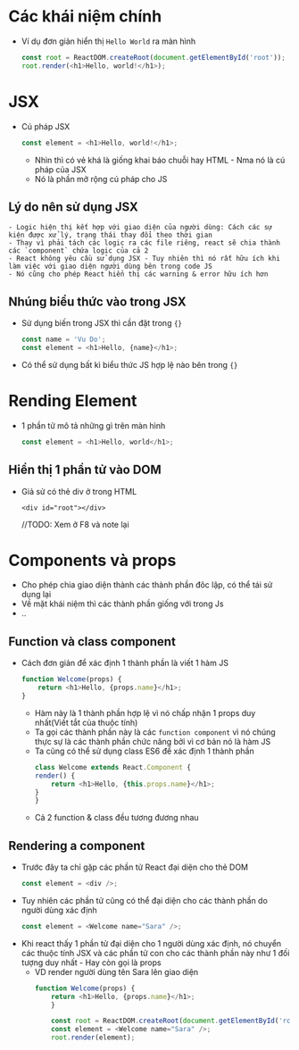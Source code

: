 # Các khái niệm chính
- Ví dụ đơn giản hiển thị `Hello World` ra màn hình
    ```js 
    const root = ReactDOM.createRoot(document.getElementById('root'));
    root.render(<h1>Hello, world!</h1>);
    ```
# JSX 
- Cú pháp JSX 
    ```js 
    const element = <h1>Hello, world!</h1>;
    ```
    - Nhìn thì có vẻ khá là giống khai báo chuỗi hay HTML - Nma nó là cú pháp của JSX
    - Nó là phần mở rộng cú pháp cho JS
## Lý do nên sử dụng JSX
    - Logic hiện thị kết hợp với giao diện của người dùng: Cách các sự kiện được xử lý, trạng thái thay đổi theo thời gian 
    - Thay vì phải tách các logic ra các file riêng, react sẽ chia thành các `component` chứa logic của cả 2 
    - React không yêu cầu sử dụng JSX - Tuy nhiên thì nó rất hữu ích khi làm việc với giao diện người dùng bên trong code JS
    - Nó cũng cho phép React hiển thị các warning & error hữu ích hơn
## Nhúng biểu thức vào trong JSX
- Sử dụng biến trong JSX thì cần đặt trong `{}` 
    ```js 
    const name = 'Vu Do';
    const element = <h1>Hello, {name}</h1>;
    ```
- Có thể sử dụng bất kì biểu thức JS hợp lệ nào bên trong `{}`

# Rending Element 
- 1 phần tử mô tả những gì trên màn hình 
    ```js
    const element = <h1>Hello, world</h1>;
    ```
## Hiển thị 1 phần tử vào DOM 
- Giả sử có thẻ div ở trong HTML 
    ```
    <div id="root"></div>
    ```
    //TODO: Xem ở F8 và note lại
# Components và props
- Cho phép chia giao diện thành các thành phần đôc lập, có thể tái sử dụng lại 
- Về mặt khái niệm thì các thành phần giống với trong Js 
- ..
## Function và class component 
- Cách đơn giản để xác định 1 thành phần là viết 1 hàm JS
    ```js
    function Welcome(props) {
        return <h1>Hello, {props.name}</h1>;
    }
    ```
    - Hàm này là 1 thành phần hợp lệ vì nó chấp nhận 1 props duy nhất(Viết tắt của thuộc tính)
    - Ta gọi các thành phần này là các `function component` vì nó chúng thực sự là các thành phần chức năng bởi vì cơ bản nó là hàm JS 
    - Ta cũng có thể sử dụng class ES6 để xác định 1 thành phần
        ```js
        class Welcome extends React.Component {
        render() {
            return <h1>Hello, {this.props.name}</h1>;
        }
        }
        ```
    - Cả 2 function & class đều tương đương nhau

## Rendering a component 
- Trước đây ta chỉ gặp các phần tử React đại diện cho thẻ DOM 
    ```js
    const element = <div />;
    ```
- Tuy nhiên các phần tử cũng có thể đại diện cho các thành phần do người dùng xác định
    ```js
    const element = <Welcome name="Sara" />;
    ```
- Khi react thấy 1 phần tử đại diện cho 1 người dùng xác định, nó chuyển các thuộc tính JSX và các phần tử con cho các thành phần này như 1 đối tượng duy nhất - Hay còn gọi là props 
    - VD render người dùng tên Sara lên giao diện 
        ```js 
        function Welcome(props) {
            return <h1>Hello, {props.name}</h1>;
            }

            const root = ReactDOM.createRoot(document.getElementById('root'));
            const element = <Welcome name="Sara" />;
            root.render(element);
        ```
        